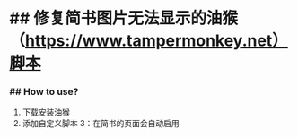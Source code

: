 # ## **修复简书图片无法显示的油猴（https://www.tampermonkey.net）脚本**
### ## How to use?
1. 下载安装油猴
2. 添加自定义脚本
3：在简书的页面会自动启用
